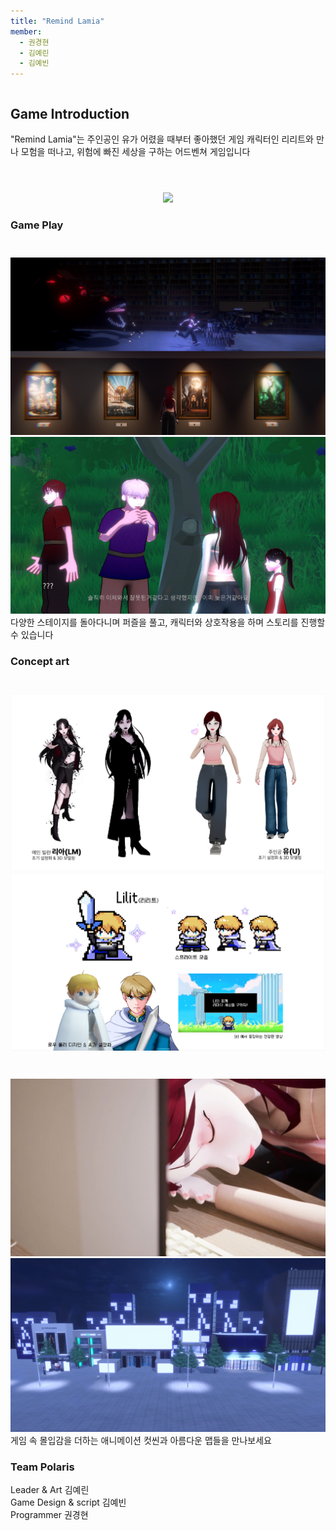 ```yaml
---
title: "Remind Lamia"
member:
  - 권경현
  - 김예린
  - 김예빈
---
```


<div class="columns is-centered has-text-centered">
  <div class="column is-four-fifths">
    <h2>Game Introduction</h2>
    <div class="content has-text-justified">
      "Remind Lamia"는 주인공인 유가 어렸을 때부터 좋아했던 게임 캐릭터인 리리트와 만나 모험을 떠나고, 위험에 빠진 세상을 구하는 어드벤쳐 게임입니다 
    </div>
  </div>
</div>



<div class="buttons" style="text-align: center; margin-top: 2em;">
  <img src="./asset/main.png" style="margin-top: 2em;">
  
</div>

### Game Play
<div class="buttons" style="text-align: center; margin-top: 3em;">
  <img src="./asset/img9.png">
  <img src="./asset/img4.png">

</div>
다양한 스테이지를 돌아다니며 퍼즐을 풀고, 캐릭터와 상호작용을 하며 스토리를 진행할 수 있습니다

### Concept art
<div class="buttons" style="text-align: center; margin-top: 3em;">
  <img src="./asset/img5.png">
  <img src="./asset/img6.png">
  
</div>

  

<div class="buttons" style="text-align: center; margin-top: 3em;">
  <img src="./asset/img7.png">
  <img src="./asset/img10.png">
</div>  
게임 속 몰입감을 더하는 애니메이션 컷씬과 아름다운 맵들을 만나보세요


### Team Polaris
Leader & Art 김예린  
Game Design & script 김예빈  
Programmer 권경현  


